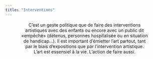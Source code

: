 ```yaml
---
title: "Interventions"
---
```

<p style="margin-top:1rem; text-align:center">
    C’est un geste politique que de faire des interventions</br>
    artistiques avec des enfants ou encore avec un public dit</br>
    «empêché» (détenus, personnes hospitalisée ou en situation</br>
    de handicap…). Il est important d’émietter l’art partout, tant</br>
    par le biais d’expositions que par l’intervention artistique.</br>
    L’art est essensiel à la vie. L’action de faire aussi.</br>
</p>
